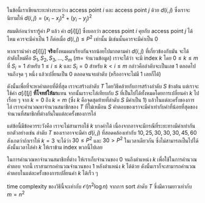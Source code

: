 ในข้อนี้เราเขียนระยะห่างระหว่าง access point $i$ และ access point $j$ ด้วย $d(i, j)$ ซึ่งเราจะนิยามให้ $d(i, j) = (x_i-x_j)^2 + (y_i-y_j)^2$

สมมติก่อนว่าเรารู้ค่า $P$ แล้ว ค่า $a[i][j]$ ซึ่งบอกว่า access point $i$ คุยกับ access point $j$ ได้ไหม ควรจะมีค่าเป็น $1$ ก็ต่อเมื่อ $d(i, j) \leq P^2$ เท่านั้น มิเช่นนั้นควรจะมีค่าเป็น $0$

หากเรานำค่า $a[i][j]$ **จริง**ทั้งหมดมาเรียงกันจากน้อยไปมากตามค่า $d(i, j)$ ที่เกี่ยวข้องกับมัน จะได้ลำดับใหม่คือ $S_1, S_2, S_3, ..., S_m$ ($m =$ จำนวนข้อมูล) เราจะได้ว่า จะมี index $k$ โดย $0 \leq k \leq m$ ที่ $S_i = 1$ สำหรับ $1 \leq i \leq k$ และ $S_i = 0$ สำหรับ $k< i \leq m$ กล่าวคือลำดับจะเป็นเลข $1$ ตลอดไปจนถึงจุด ๆ หนึ่ง แล้วเปลี่ยนเป็น $0$ ตลอดจนจบลำดับ (หรืออาจจะไม่มี $1$ เลยก็ได้)

ดังนั้นเพื่อที่จะหาคำตอบที่ดีที่สุด เราจะสร้างลำดับ $T$ โดยวิธีคล้ายกับการสร้างลำดับ $S$ ข้างต้น แต่เราจะใช้ค่า $a[i][j]$ **ที่โจทย์ให้มา**แทน จากนั้นเราจะไล่เทียบกับ $S$ ที่เป็นไปได้ทั้งหมดโดยการเปลี่ยนค่า $k$ ไปเรื่อย ๆ จาก $k=0$ ถึง $k=m$ (ซึ่ง $k$ คือจุดสุดท้ายที่ลำดับ $S$ มีค่าเป็น $1$) แล้วในแต่ละครั้งของการไล่ เราจะคำนวณหาจำนวนสมาชิกของ $T$ ที่ไม่เหมือน $S$ คำตอบของเราจะมีค่าเท่ากับค่าที่น้อยที่สุดของจำนวนที่สมาชิกที่ต่างกันในแต่ละครั้งของการไล่

แต่ข้อนี้มีข้อควรระวังคือ เราจะไม่สามารถใช้ $k$ บางค่าได้ เนื่องจากอาจจะมีกรณีที่ระยะทางมีค่าเท่ากัน ยกตัวอย่างเช่น ลำดับ $T$ ของเราอาจจะมีค่า $d(i, j)$ ที่สอดคล้องเท่ากับ $10, 25, 30, 30, 30, 45, 60$ สังเกตว่าถ้าเราให้ $k = 3$ จะได้ว่า $30 \leq P^2$ และ $30 > P^2$ ในเวลาเดียวกัน ซึ่งไม่สามารถเป็นไปได้ ดังนั้นเวลาไล่ค่า $k$ ให้เราข้าม index พวกนี้ไปเลย

ในการคำนวณหาจำนวนสมาชิกที่ต่าง ให้เราเก็บจำนวนของ $0$ จนถึงตำแหน่ง $k$ เพื่อใช้ในการคำนวณคำตอบ จากนี้ เราสามารถคำนวณจำนวนของ $1$ หลังตำแหน่ง $k$ ได้ด้วย ดังนั้นเราก็จะสามารถคำนวณคำตอบในแต่ละครั้งของการเปลี่ยนค่า $k$ ได้เร็ว ๆ  

time complexity ของวิธีนี้จะเท่ากับ $\mathcal{O}(n^2 \log n)$ จากการ sort ลำดับ $T$ ซึ่งมีความยาวเท่ากับ $m = n^2$
